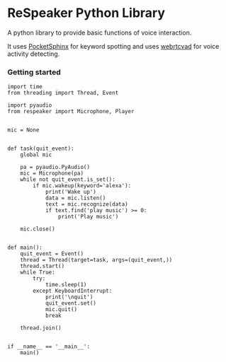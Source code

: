 ReSpeaker Python Library
========================

A python library to provide basic functions of voice interaction.

It uses [PocketSphinx](https://github.com/cmusphinx/pocketsphinx) for keyword spotting and uses [webrtcvad](https://github.com/wiseman/py-webrtcvad) for voice activity detecting.


### Getting started

```
import time
from threading import Thread, Event

import pyaudio
from respeaker import Microphone, Player


mic = None


def task(quit_event):
    global mic

    pa = pyaudio.PyAudio()
    mic = Microphone(pa)
    while not quit_event.is_set():
        if mic.wakeup(keyword='alexa'):
            print('Wake up')
            data = mic.listen()
            text = mic.recognize(data)
            if text.find('play music') >= 0:
                print('Play music')

    mic.close()


def main():
    quit_event = Event()
    thread = Thread(target=task, args=(quit_event,))
    thread.start()
    while True:
        try:
            time.sleep(1)
        except KeyboardInterrupt:
            print('\nquit')
            quit_event.set()
            mic.quit()
            break

    thread.join()


if __name__ == '__main__':
    main()
```
